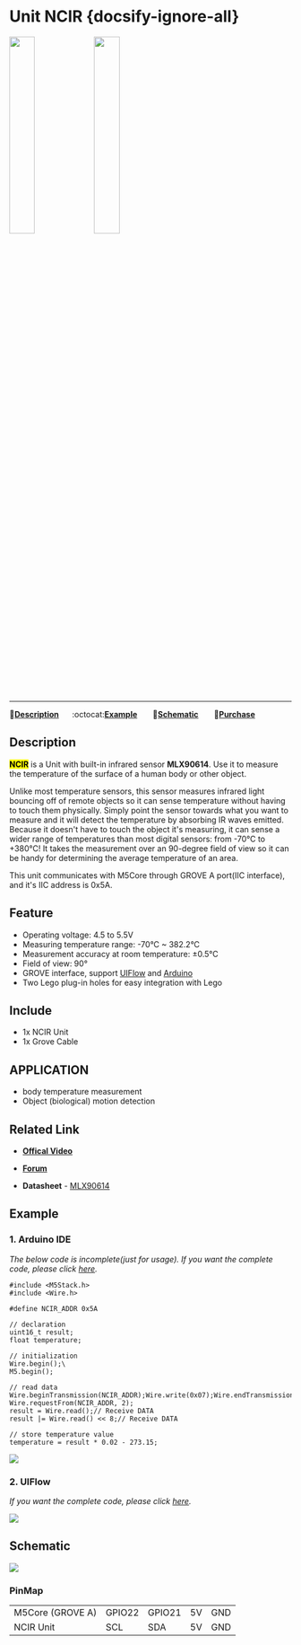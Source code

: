 # Unit NCIR {docsify-ignore-all}

<img src="assets/img/product_pics/unit/M5GO_Unit_ncir.png" width="30%" height="30%"><img src="assets/img/product_pics/unit/unit_ncir_grove_a.png" width="30%" height="30%">

***

:memo:**[Description](#Description)**&nbsp;&nbsp;&nbsp;&nbsp;&nbsp;&nbsp;:octocat:**[Example](#Example)**&nbsp;&nbsp;&nbsp;&nbsp;&nbsp;&nbsp; :electric_plug:**[Schematic](#Schematic)** &nbsp;&nbsp;&nbsp;&nbsp;&nbsp;&nbsp;🛒**[Purchase](https://www.aliexpress.com/store/product/M5Stack-Official-NCIR-Unit-MLX90614-Contactless-Temperature-Sensor-Module-70C-382-2C-GROVE-I2C-Development-Board/3226069_32947772098.html?spm=a2g1x.12024536.productList_5885013.pic_4)**

## Description

**<mark>NCIR</mark>** is a Unit with built-in infrared sensor **MLX90614**. Use it to measure the temperature of the surface of a human body or other object.

Unlike most temperature sensors, this sensor measures infrared light bouncing off of remote objects so it can sense temperature without having to touch them physically. Simply point the sensor towards what you want to measure and it will detect the temperature by absorbing IR waves emitted. Because it doesn't have to touch the object it's measuring, it can sense a wider range of temperatures than most digital sensors: from -70°C to +380°C! It takes the measurement over an 90-degree field of view so it can be handy for determining the average temperature of an area.

This unit communicates with M5Core through GROVE A port(IIC interface), and it's IIC address is 0x5A.

## Feature

- Operating voltage: 4.5 to 5.5V
- Measuring temperature range: -70°C ~ 382.2°C
- Measurement accuracy at room temperature: ±0.5°C
- Field of view: 90°
- GROVE interface, support [UIFlow](http://flow.m5stack.com) and [Arduino](http://www.arduino.cc)
- Two Lego plug-in holes for easy integration with Lego

## Include

- 1x NCIR Unit
- 1x Grove Cable

## APPLICATION

-  body temperature measurement
-  Object (biological) motion detection

## Related Link

- **[Offical Video](https://www.youtube.com/channel/UCozgFVglWYQXbvTmGyS739w)**

- **[Forum](http://forum.m5stack.com/)**

-  **Datasheet** - [MLX90614](https://pdf1.alldatasheet.com/datasheet-pdf/view/218977/ETC2/MLX90614.html)

## Example

### 1. Arduino IDE

*The below code is incomplete(just for usage). If you want the complete code, please click [here](https://github.com/m5stack/M5Stack/tree/master/examples/Unit/NCIR).*

```arduino
#include <M5Stack.h>
#include <Wire.h>

#define NCIR_ADDR 0x5A

// declaration
uint16_t result;
float temperature;

// initialization
Wire.begin();\
M5.begin();

// read data
Wire.beginTransmission(NCIR_ADDR);Wire.write(0x07);Wire.endTransmission(false);
Wire.requestFrom(NCIR_ADDR, 2);
result = Wire.read();// Receive DATA
result |= Wire.read() << 8;// Receive DATA

// store temperature value
temperature = result * 0.02 - 273.15;
```

<img src="assets/img/product_pics/unit/unit_example/NCIR/example_unit_ncir_04.png">

### 2. UIFlow

*If you want the complete code, please click [here](https://github.com/m5stack/M5-ProductExampleCodes/tree/master/Unit/NCIR/UIFlow).*

<img src="assets/img/product_pics/unit/unit_example/NCIR/example_unit_ncir_03.png">

## Schematic

<img src="assets/img/product_pics/unit/ncir_sch.JPG">

### PinMap

<table>
 <tr><td>M5Core (GROVE A)</td><td>GPIO22</td><td>GPIO21</td><td>5V</td><td>GND</td></tr>
 <tr><td>NCIR Unit</td><td>SCL</td><td>SDA</td><td>5V</td><td>GND</td></tr>
</table>